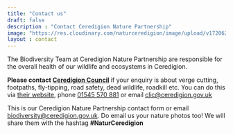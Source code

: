 ```yaml
---
title: "Contact us"
draft: false
description : "Contact Ceredigion Nature Partnership"
image: "https://res.cloudinary.com/naturceredigion/image/upload/v1720624187/owlets-squareish.jpg"
layout : contact
---
```


The Biodiversity Team at Ceredigion Nature Partnership are responsible for the overall health of our wildlife and ecosystems in Ceredigion.

**Please contact [Ceredigion Council](https://ceredigion.gov.uk/resident/contact/)** if your enquiry is about verge cutting, footpaths, fly-tipping, road safety, dead wildlife, roadkill etc. You can do this via [their website](https://ceredigion.gov.uk/resident/contact/), phone [01545 570 881](tel:+4401545570881) or email <clic@ceredigion.gov.uk>

This is our Ceredigion Nature Partnership contact form or email <biodiversity@ceredigion.gov.uk>. Do email us your nature photos too! We will share them with the hashtag **#NaturCeredigion**
